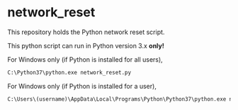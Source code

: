 # network_reset
This repository holds the Python network reset script.

This python script can run in Python version 3.x **only!**

For Windows only (if Python is installed for all users),
```cmd
C:\Python37\python.exe network_reset.py
```

For Windows only (if Python is installed for a user),
```cmd
C:\Users\(username)\AppData\Local\Programs\Python\Python37\python.exe network_reset.py
```
